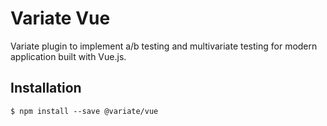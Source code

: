 # Variate Vue

Variate plugin to implement a/b testing and multivariate testing for modern application built with Vue.js.

## Installation

```
$ npm install --save @variate/vue
```
